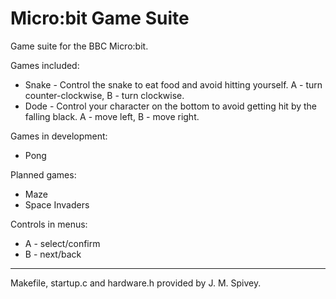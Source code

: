 # Micro:bit Game Suite
Game suite for the BBC Micro:bit.

Games included:
* Snake - Control the snake to eat food and avoid hitting yourself. A - turn counter-clockwise, B - turn clockwise.
* Dode - Control your character on the bottom to avoid getting hit by the falling black. A - move left, B - move right.

Games in development:
* Pong

Planned games:
* Maze
* Space Invaders

Controls in menus:
* A - select/confirm
* B - next/back

- - - -

Makefile, startup.c and hardware.h provided by J. M. Spivey.

